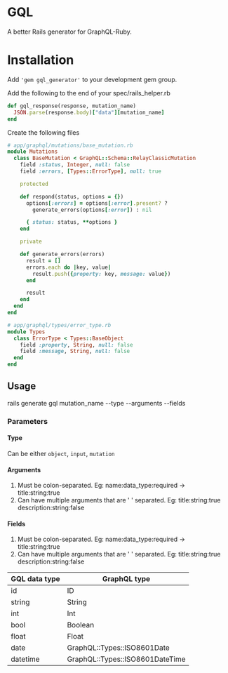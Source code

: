 # GQL

A better Rails generator for GraphQL-Ruby.

# Installation

Add `'gem gql_generator'` to your development gem group.

Add the following to the end of your spec/rails_helper.rb

```ruby
def gql_response(response, mutation_name)
  JSON.parse(response.body)["data"][mutation_name]
end
```

Create the following files

```ruby
# app/graphql/mutations/base_mutation.rb
module Mutations
  class BaseMutation < GraphQL::Schema::RelayClassicMutation
    field :status, Integer, null: false
    field :errors, [Types::ErrorType], null: true

    protected

    def respond(status, options = {})
      options[:errors] = options[:error].present? ?
        generate_errors(options[:error]) : nil

      { status: status, **options }
    end

    private

    def generate_errors(errors)
      result = []
      errors.each do |key, value|
        result.push({property: key, message: value})
      end

      result
    end
  end
end
```

```ruby
# app/graphql/types/error_type.rb
module Types
  class ErrorType < Types::BaseObject
    field :property, String, null: false
    field :message, String, null: false
  end
end
```

## Usage

rails generate gql mutation_name --type --arguments --fields

### Parameters

#### Type

Can be either `object`, `input`, `mutation`

#### Arguments

1. Must be colon-separated. Eg: name:data_type:required -> title:string:true
2. Can have multiple arguments that are ' ' separated. Eg: title:string:true description:string:false

#### Fields

1. Must be colon-separated. Eg: name:data_type:required -> title:string:true
2. Can have multiple arguments that are ' ' separated. Eg: title:string:true description:string:false

| GQL data type | GraphQL type                    |
| ------------- | ------------------------------- |
| id            | ID                              |
| string        | String                          |
| int           | Int                             |
| bool          | Boolean                         |
| float         | Float                           |
| date          | GraphQL::Types::ISO8601Date     |
| datetime      | GraphQL::Types::ISO8601DateTime |
